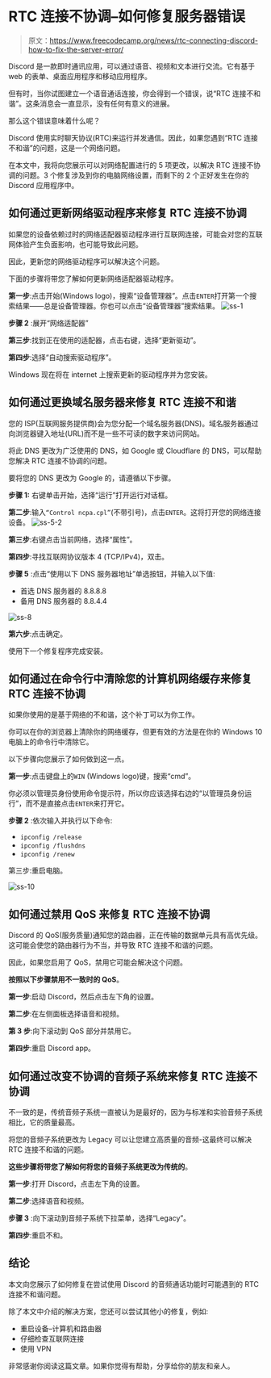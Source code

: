 # RTC 连接不协调–如何修复服务器错误

> 原文：<https://www.freecodecamp.org/news/rtc-connecting-discord-how-to-fix-the-server-error/>

Discord 是一款即时通讯应用，可以通过语音、视频和文本进行交流。它有基于 web 的表单、桌面应用程序和移动应用程序。

但有时，当你试图建立一个语音通话连接，你会得到一个错误，说“RTC 连接不和谐”。这条消息会一直显示，没有任何有意义的进展。

那么这个错误意味着什么呢？

Discord 使用实时聊天协议(RTC)来运行并发通信。因此，如果您遇到“RTC 连接不和谐”的问题，这是一个网络问题。

在本文中，我将向您展示可以对网络配置进行的 5 项更改，以解决 RTC 连接不协调的问题。3 个修复涉及到你的电脑网络设置，而剩下的 2 个正好发生在你的 Discord 应用程序中。

## 如何通过更新网络驱动程序来修复 RTC 连接不协调

如果您的设备依赖过时的网络适配器驱动程序进行互联网连接，可能会对您的互联网体验产生负面影响，也可能导致此问题。

因此，更新您的网络驱动程序可以解决这个问题。

下面的步骤将带您了解如何更新网络适配器驱动程序。

**第一步**:点击开始(Windows logo)，搜索“设备管理器”。点击`ENTER`打开第一个搜索结果——总是设备管理器。你也可以点击“设备管理器”搜索结果。
![ss-1](img/8b82437d680a357ae2b57eb502684855.png)

**步骤 2** :展开“网络适配器”

**第三步**:找到正在使用的适配器，点击右键，选择“更新驱动”。


**第四步**:选择“自动搜索驱动程序”。


Windows 现在将在 internet 上搜索更新的驱动程序并为您安装。

## 如何通过更换域名服务器来修复 RTC 连接不和谐

您的 ISP(互联网服务提供商)会为您分配一个域名服务器(DNS)。域名服务器通过向浏览器键入地址(URL)而不是一些不可读的数字来访问网站。

将此 DNS 更改为广泛使用的 DNS，如 Google 或 Cloudflare 的 DNS，可以帮助您解决 RTC 连接不协调的问题。

要将您的 DNS 更改为 Google 的，请遵循以下步骤。

**步骤 1:** 右键单击开始，选择“运行”打开运行对话框。


**第二步**:输入`“Control ncpa.cpl”`(不带引号)，点击`ENTER`。这将打开您的网络连接设备。
![ss-5-2](img/fbff05a03bdea8f09929522d05d2bc46.png)

**第三步**:右键点击当前网络，选择“属性”。


**第四步**:寻找互联网协议版本 4 (TCP/IPv4)，双击。


**步骤 5** :点击“使用以下 DNS 服务器地址”单选按钮，并输入以下值:

*   首选 DNS 服务器的 8.8.8.8
*   备用 DNS 服务器的 8.8.4.4

![ss-8](img/a0f54707d65d190f645375e3dcf1fb49.png)

**第六步**:点击确定。

使用下一个修复程序完成安装。

## 如何通过在命令行中清除您的计算机网络缓存来修复 RTC 连接不协调

如果你使用的是基于网络的不和谐，这个补丁可以为你工作。

你可以在你的浏览器上清除你的网络缓存，但更有效的方法是在你的 Windows 10 电脑上的命令行中清除它。

以下步骤向您展示了如何做到这一点。

**第一步**:点击键盘上的`WIN` (Windows logo)键，搜索“cmd”。

你必须以管理员身份使用命令提示符，所以你应该选择右边的“以管理员身份运行”，而不是直接点击`ENTER`来打开它。

**步骤 2** :依次输入并执行以下命令:

*   `ipconfig /release`
*   `ipconfig /flushdns`
*   `ipconfig /renew`

第三步:重启电脑。


![ss-10](img/3c290f119c13e792633ca7df0fce87fa.png)

## 如何通过禁用 QoS 来修复 RTC 连接不协调

Discord 的 QoS(服务质量)通知您的路由器，正在传输的数据单元具有高优先级。这可能会使您的路由器行为不当，并导致 RTC 连接不和谐的问题。

因此，如果您启用了 QoS，禁用它可能会解决这个问题。

**按照以下步骤禁用不一致时的 QoS**。

**第一步**:启动 Discord，然后点击左下角的设置。


**第二步**:在左侧面板选择语音和视频。


**第 3 步**:向下滚动到 QoS 部分并禁用它。


**第四步**:重启 Discord app。

## 如何通过改变不协调的音频子系统来修复 RTC 连接不协调

不一致的是，传统音频子系统一直被认为是最好的，因为与标准和实验音频子系统相比，它的质量最高。

将您的音频子系统更改为 Legacy 可以让您建立高质量的音频-这最终可以解决 RTC 连接不和谐的问题。

**这些步骤将带您了解如何将您的音频子系统更改为传统的**。

**第一步**:打开 Discord，点击左下角的设置。


**第二步**:选择语音和视频。


**步骤 3** :向下滚动到音频子系统下拉菜单，选择“Legacy”。


**第四步**:重启不和。

## 结论

本文向您展示了如何修复在尝试使用 Discord 的音频通话功能时可能遇到的 RTC 连接不和谐问题。

除了本文中介绍的解决方案，您还可以尝试其他小的修复，例如:

*   重启设备–计算机和路由器
*   仔细检查互联网连接
*   使用 VPN

非常感谢你阅读这篇文章。如果你觉得有帮助，分享给你的朋友和亲人。